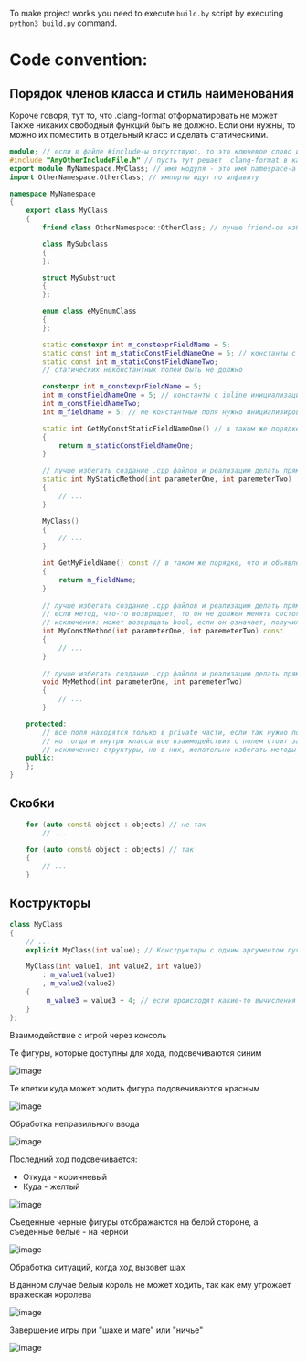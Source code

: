To make project works you need to execute `build.by` script by executing `python3 build.py` command.

# Code convention:

## Порядок членов класса и стиль наименования

Короче говоря, тут то, что .clang-format отформатировать не может
Также никаких свободный функций быть не должно. Если они нужны, то можно их поместить в отдельный класс и сделать статическими.

```cpp
module; // если в файле #include-ы отсутствуют, то это ключевое слово использовать не надо
#include "AnyOtherIncludeFile.h" // пусть тут решает .clang-format в какой последовательности они будут
export module MyNamespace.MyClass; // имя модуля - это имя namespace-а и класса
import OtherNamespace.OtherClass; // импорты идут по алфавиту

namespace MyNamespace
{
    export class MyClass
    {
        friend class OtherNamespace::OtherClass; // лучше friend-ов избегать

        class MySubclass
        {
        };

        struct MySubstruct
        {
        };

        enum class eMyEnumClass
        {
        };

        static constexpr int m_constexprFieldName = 5;
        static const int m_staticConstFieldNameOne = 5; // константы с inline инициализацией идут раньше
        static const int m_staticConstFieldNameTwo;
        // статических неконстантных полей быть не должно

        constexpr int m_constexprFieldName = 5;
        int m_constFieldNameOne = 5; // константы с inline инициализацией идут раньше
        int m_constFieldNameTwo;
        int m_fieldName = 5; // не константные поля нужно инициализировать, если это не делается по умолчанию

        static int GetMyConstStaticFieldNameOne() // в таком же порядке, что и объявления самих полей
        {
            return m_staticConstFieldNameOne;
        }

        // лучше избегать создание .cpp файлов и реализацию делать прямо в модуле
        static int MyStaticMethod(int parameterOne, int paremeterTwo)
        {
            // ...
        }

        MyClass()
        {
            // ...
        }

        int GetMyFieldName() const // в таком же порядке, что и объявления самих полей
        {
            return m_fieldName;
        }
    
        // лучше избегать создание .cpp файлов и реализацию делать прямо в модуле
        // если метод, что-то возвращает, то он не должен менять состояние класса
        // исключения: может возвращать bool, если он означает, получилось ли изменить состояние класса или нет и название метода должно начинатся на Try
        int MyConstMethod(int parameterOne, int paremeterTwo) const
        {
            // ...
        }
    
        // лучше избегать создание .cpp файлов и реализацию делать прямо в модуле
        void MyMethod(int parameterOne, int paremeterTwo)
        {
            // ...
        }

    protected:
        // все поля находятся только в private части, если так нужно получить/изменить, то допускается делать соотетствующие GetMyField и SetMyField - методы,
        // но тогда и внутри класса все взаимодействия с полем стоит заменить на взаимодействие через методы
        // исключение: структуры, но в них, желательно избегать методы вообще, но не обязательно
    public:
    };
}
```

## Скобки

```cpp
    for (auto const& object : objects) // не так
        // ...

    for (auto const& object : objects) // так
    {
        // ...
    }
```

## Кострукторы

```cpp
class MyClass
{
    // ...
    explicit MyClass(int value); // Конструкторы с одним аргументом лучше писать с ключевым словом explicit

    MyClass(int value1, int value2, int value3)
        : m_value1(value1)
        , m_value2(value2)
    {
         m_value3 = value3 + 4; // если происходят какие-то вычисления перед инициализацией, то лучше это делать в теле конструктора
    }
};
```

Взаимодействие с игрой через консоль

Те фигуры, которые доступны для хода, подсвечиваются синим

![image](https://github.com/Jamy-Konstantinopol/chess/assets/119047289/c4f36a54-2d21-4238-a56f-6db9d9e1ec24)

Те клетки куда может ходить фигура подсвечиваются красным

![image](https://github.com/Jamy-Konstantinopol/chess/assets/119047289/e26c4b1b-56c5-49fb-bd92-f4ef8569d7d3)

Обработка неправильного ввода

![image](https://github.com/Jamy-Konstantinopol/chess/assets/119047289/892a5743-ddeb-4e5a-b19e-e43dba0e701a)

Последний ход подсвечивается:
 - Откуда - коричневый
 - Куда - желтый

![image](https://github.com/Jamy-Konstantinopol/chess/assets/119047289/3adf5307-7ea6-40bb-b026-050bff7de4a0)

Съеденные черные фигуры отображаются на белой стороне, а съеденные белые - на черной

![image](https://github.com/Jamy-Konstantinopol/chess/assets/119047289/e762680e-bc5d-4cfa-9709-0b40f0e354db)

Обработка ситуаций, когда ход вызовет шах

В данном случае белый король не может ходить, так как ему угрожает вражеская королева

![image](https://github.com/Jamy-Konstantinopol/chess/assets/119047289/19a56fbf-a535-45b9-b5fe-5123b0c2b248)

Завершение игры при "шахе и мате" или "ничье"

![image](https://github.com/Jamy-Konstantinopol/chess/assets/119047289/f3f10540-acc3-4c6b-a5a7-5cb4bebc6fb7)
